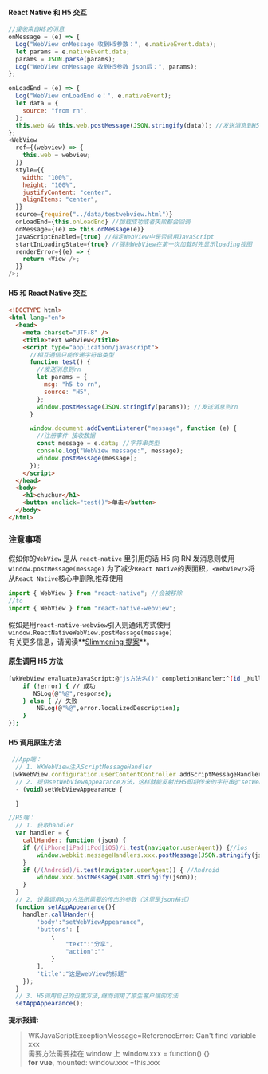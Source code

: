 #### React Native 和 H5 交互

```js
//接收来自H5的消息
onMessage = (e) => {
  Log("WebView onMessage 收到H5参数：", e.nativeEvent.data);
  let params = e.nativeEvent.data;
  params = JSON.parse(params);
  Log("WebView onMessage 收到H5参数 json后：", params);
};

onLoadEnd = (e) => {
  Log("WebView onLoadEnd e：", e.nativeEvent);
  let data = {
    source: "from rn",
  };
  this.web && this.web.postMessage(JSON.stringify(data)); //发送消息到H5
};
<WebView
  ref={(webview) => {
    this.web = webview;
  }}
  style={{
    width: "100%",
    height: "100%",
    justifyContent: "center",
    alignItems: "center",
  }}
  source={require("../data/testwebview.html")}
  onLoadEnd={this.onLoadEnd} //加载成功或者失败都会回调
  onMessage={(e) => this.onMessage(e)}
  javaScriptEnabled={true} //指定WebView中是否启用JavaScript
  startInLoadingState={true} //强制WebView在第一次加载时先显示loading视图
  renderError={(e) => {
    return <View />;
  }}
/>;
```

#### H5 和 React Native 交互

```html
<!DOCTYPE html>
<html lang="en">
  <head>
    <meta charset="UTF-8" />
    <title>text webview</title>
    <script type="application/javascript">
      //相互通信只能传递字符串类型
      function test() {
        //发送消息到rn
        let params = {
          msg: "h5 to rn",
          source: "H5",
        };
        window.postMessage(JSON.stringify(params)); //发送消息到rn
      }

      window.document.addEventListener("message", function (e) {
        //注册事件 接收数据
        const message = e.data; //字符串类型
        console.log("WebView message:", message);
        window.postMessage(message);
      });
    </script>
  </head>
  <body>
    <h1>chuchur</h1>
    <button onclick="test()">单击</button>
  </body>
</html>
```

### 注意事项

假如你的`WebView` 是从 `react-native` 里引用的话.H5 向 RN 发消息则使用`window.postMessage(message)`
为了减少`React Native`的表面积，`<WebView/>`将从`React Native`核心中删除,推荐使用

```js
import { WebView } from "react-native"; //会被移除
//to
import { WebView } from "react-native-webview";
```

假如是用`react-native-webview`引入则通讯方式使用`window.ReactNativeWebView.postMessage(message)`  
有关更多信息，请阅读**[Slimmening 提案](https://github.com/react-native-community/discussions-and-proposals/issues/6)**。

#### 原生调用 H5 方法

```sh
[wkWebView evaluateJavaScript:@"js方法名()" completionHandler:^(id _Nullable response, NSError * _Nullable error) {
    if (!error) { // 成功
       NSLog(@"%@",response);
    } else { // 失败
        NSLog(@"%@",error.localizedDescription);
    }
}];
```

#### H5 调用原生方法

```js
 //App端：
  // 1. WKWebView注入ScriptMessageHandler
 [wkWebView.configuration.userContentController addScriptMessageHandler:(id <WKScriptMessageHandler>)scriptMessageHandler name:@"xxx"];
  // 2. 提供setWebViewAppearance方法，这样就能反射出H5即将传来的字符串@"setWebViewAppearance"
  - (void)setWebViewAppearance {

  }

//H5端：
  // 1. 获取handler
  var handler = {
    callHander: function (json) {
    if (/(iPhone|iPad|iPod|iOS)/i.test(navigator.userAgent)) {//ios
        window.webkit.messageHandlers.xxx.postMessage(JSON.stringify(json))
    }
    if (/(Android)/i.test(navigator.userAgent)) { //Android
        window.xxx.postMessage(JSON.stringify(json));
    }
  }
  // 2. 设置调用App方法所需要的传出的参数（这里是json格式）
  function setAppAppearance(){
    handler.callHander({
        'body':"setWebViewAppearance",
        'buttons': [
            {
                "text":"分享",
                "action":""
            }
        ],
        'title':"这是webView的标题"
    });
  }
  // 3. H5调用自己的设置方法,继而调用了原生客户端的方法
  setAppAppearance();
```

**提示报错:**

> WKJavaScriptExceptionMessage=ReferenceError: Can't find variable xxx  
> 需要方法需要挂在 window 上 window.xxx = function() {}  
> **for vue**, mounted: window.xxx =this.xxx
